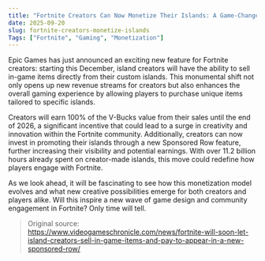 ```yaml
---
title: "Fortnite Creators Can Now Monetize Their Islands: A Game-Changer"
date: 2025-09-20
slug: fortnite-creators-monetize-islands
Tags: ["Fortnite", "Gaming", "Monetization"]
---
```


Epic Games has just announced an exciting new feature for Fortnite creators: starting this December, island creators will have the ability to sell in-game items directly from their custom islands. This monumental shift not only opens up new revenue streams for creators but also enhances the overall gaming experience by allowing players to purchase unique items tailored to specific islands.

Creators will earn 100% of the V-Bucks value from their sales until the end of 2026, a significant incentive that could lead to a surge in creativity and innovation within the Fortnite community. Additionally, creators can now invest in promoting their islands through a new Sponsored Row feature, further increasing their visibility and potential earnings. With over 11.2 billion hours already spent on creator-made islands, this move could redefine how players engage with Fortnite.

As we look ahead, it will be fascinating to see how this monetization model evolves and what new creative possibilities emerge for both creators and players alike. Will this inspire a new wave of game design and community engagement in Fortnite? Only time will tell.
> Original source: https://www.videogameschronicle.com/news/fortnite-will-soon-let-island-creators-sell-in-game-items-and-pay-to-appear-in-a-new-sponsored-row/